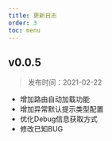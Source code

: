 ```yaml
---
title: 更新日志
order: 3
toc: menu
---
```


## v0.0.5

> 发布时间：2021-02-22

- 增加路由自动加载功能
- 增加异常默认提示类型配置
- 优化Debug信息获取方式
- 修改已知BUG
